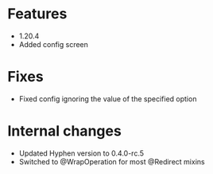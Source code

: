 # Features
- 1.20.4
- Added config screen

# Fixes
- Fixed config ignoring the value of the specified option

# Internal changes
- Updated Hyphen version to 0.4.0-rc.5
- Switched to @WrapOperation for most @Redirect mixins
